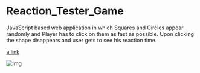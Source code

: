 # Reaction_Tester_Game
JavaScript based web application in which Squares and Circles appear randomly and Player has to click on them as fast as possible. Upon clicking the shape disappears and user gets to see his reaction time.

[a link](https://navjotsinghgithub.github.io/Reaction_Tester_Game/)

![Img](https://user-images.githubusercontent.com/67229181/129437463-d1c628ca-1df1-432d-9692-e53972d866e6.png)
